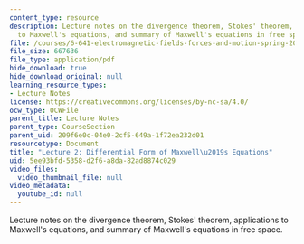 ```yaml
---
content_type: resource
description: Lecture notes on the divergence theorem, Stokes' theorem, applications
  to Maxwell's equations, and summary of Maxwell's equations in free space.
file: /courses/6-641-electromagnetic-fields-forces-and-motion-spring-2005/5ee93bfd5358d2f6a8da82ad8874c029_lecture2.pdf
file_size: 667636
file_type: application/pdf
hide_download: true
hide_download_original: null
learning_resource_types:
- Lecture Notes
license: https://creativecommons.org/licenses/by-nc-sa/4.0/
ocw_type: OCWFile
parent_title: Lecture Notes
parent_type: CourseSection
parent_uid: 209f6e0c-04e0-2cf5-649a-1f72ea232d01
resourcetype: Document
title: "Lecture 2: Differential Form of Maxwell\u2019s Equations"
uid: 5ee93bfd-5358-d2f6-a8da-82ad8874c029
video_files:
  video_thumbnail_file: null
video_metadata:
  youtube_id: null
---
```

Lecture notes on the divergence theorem, Stokes' theorem, applications to Maxwell's equations, and summary of Maxwell's equations in free space.